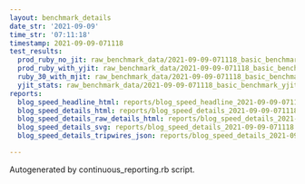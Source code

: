 ```yaml
---
layout: benchmark_details
date_str: '2021-09-09'
time_str: '07:11:18'
timestamp: 2021-09-09-071118
test_results:
  prod_ruby_no_jit: raw_benchmark_data/2021-09-09-071118_basic_benchmark_prod_ruby_no_jit.json
  prod_ruby_with_yjit: raw_benchmark_data/2021-09-09-071118_basic_benchmark_prod_ruby_with_yjit.json
  ruby_30_with_mjit: raw_benchmark_data/2021-09-09-071118_basic_benchmark_ruby_30_with_mjit.json
  yjit_stats: raw_benchmark_data/2021-09-09-071118_basic_benchmark_yjit_stats.json
reports:
  blog_speed_headline_html: reports/blog_speed_headline_2021-09-09-071118.html
  blog_speed_details_html: reports/blog_speed_details_2021-09-09-071118.html
  blog_speed_details_raw_details_html: reports/blog_speed_details_2021-09-09-071118.raw_details.html
  blog_speed_details_svg: reports/blog_speed_details_2021-09-09-071118.svg
  blog_speed_details_tripwires_json: reports/blog_speed_details_2021-09-09-071118.tripwires.json

---
```

Autogenerated by continuous_reporting.rb script.
